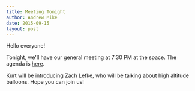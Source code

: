 ```yaml
---
title: Meeting Tonight
author: Andrew Mike
date: 2015-09-15
layout: post
---
```


Hello everyone! 

Tonight, we'll have our general meeting at 7:30 PM at the space. The agenda is [here](http://wiki.hacksburg.org/meetings:meeting_agenda_and_minutes_for_2015-09-15).

Kurt will be introducing Zach Lefke, who will be talking about high altitude balloons. Hope you can join us!